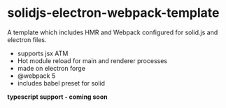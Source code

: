 # solidjs-electron-webpack-template

A template which includes HMR and Webpack configured for solid.js and electron files.

- supports jsx ATM
- Hot module reload for main and renderer processes
- made on electron forge
- @webpack 5
- includes babel preset for solid

**typescript support - coming soon**
